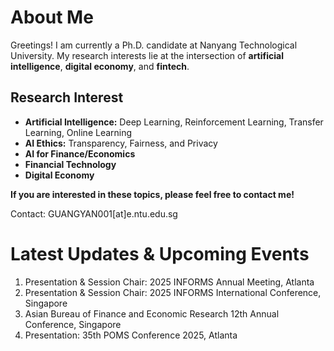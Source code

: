 About Me
======
Greetings! I am currently a Ph.D. candidate at Nanyang Technological University. My research interests lie at the intersection of **artificial intelligence**, **digital economy**, and **fintech**. 

## Research Interest

- **Artificial Intelligence:** Deep Learning, Reinforcement Learning, Transfer Learning, Online Learning
- **AI Ethics:** Transparency, Fairness, and Privacy
- **AI for Finance/Economics** 
- **Financial Technology**
- **Digital Economy** 


**If you are interested in these topics, please feel free to contact me!**

Contact: GUANGYAN001[at]e.ntu.edu.sg 

Latest Updates & Upcoming Events
======
1. Presentation & Session Chair: 2025 INFORMS Annual Meeting, Atlanta
2. Presentation & Session Chair: 2025 INFORMS International Conference, Singapore
3. Asian Bureau of Finance and Economic Research 12th Annual Conference, Singapore
4. Presentation: 35th POMS Conference 2025, Atlanta








